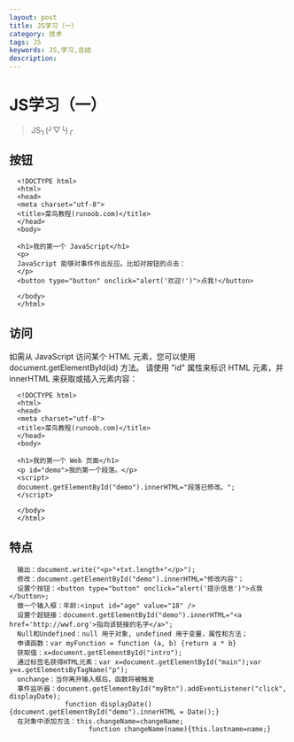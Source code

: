 ```yaml
---
layout: post
title: JS学习（一）
category: 技术
tags: JS
keywords: JS,学习,总结
description: 
---
```


# JS学习（一）

> JS╮(╯▽╰)╭

## 按钮

      <!DOCTYPE html>
      <html>
      <head> 
      <meta charset="utf-8"> 
      <title>菜鸟教程(runoob.com)</title> 
      </head>
      <body>
      	
      <h1>我的第一个 JavaScript</h1>
      <p>
      JavaScript 能够对事件作出反应。比如对按钮的点击：
      </p>
      <button type="button" onclick="alert('欢迎!')">点我!</button>
      	
      </body>
      </html>
      
## 访问

如需从 JavaScript 访问某个 HTML 元素，您可以使用 document.getElementById(id) 方法。
请使用 "id" 属性来标识 HTML 元素，并 innerHTML 来获取或插入元素内容：

      <!DOCTYPE html>
      <html>
      <head> 
      <meta charset="utf-8"> 
      <title>菜鸟教程(runoob.com)</title> 
      </head>
      <body>
      	
      <h1>我的第一个 Web 页面</h1>
      <p id="demo">我的第一个段落。</p>
      <script>
      document.getElementById("demo").innerHTML="段落已修改。";
      </script>
      	
      </body>
      </html>
      
## 特点

      输出：document.write("<p>"+txt.length+"</p>");
      修改：document.getElementById("demo").innerHTML="修改内容"；
      设置个按钮：<button type="button" onclick="alert('提示信息')">点我</button>;
      做一个输入框：年龄:<input id="age" value="18" />
      设置个超链接：document.getElementById("demo").innerHTML="<a href='http://wwf.org'>指向该链接的名字</a>";
      Null和Undefined：null 用于对象, undefined 用于变量，属性和方法；
      申请函数：var myFunction = function (a, b) {return a * b}
      获取值：x=document.getElementById("intro");
      通过标签名获得HTML元素：var x=document.getElementById("main");var y=x.getElementsByTagName("p");
      onchange：当你离开输入框后，函数将被触发
      事件监听器：document.getElementById("myBtn").addEventListener("click", displayDate);
                  function displayDate() {document.getElementById("demo").innerHTML = Date();}
      在对象中添加方法：this.changeName=changeName;
                        function changeName(name){this.lastname=name;}
      
